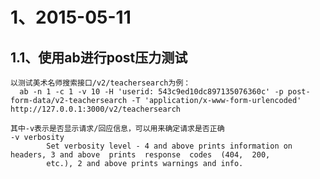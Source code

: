 # 1、2015-05-11
## 1.1、使用ab进行post压力测试
    以测试美术名师搜索接口/v2/teachersearch为例：
      ab -n 1 -c 1 -v 10 -H 'userid: 543c9ed10dc897135076360c' -p post-form-data/v2-teachersearch -T 'application/x-www-form-urlencoded' http://127.0.0.1:3000/v2/teachersearch

    其中-v表示是否显示请求/回应信息，可以用来确定请求是否正确
    -v verbosity
            Set verbosity level - 4 and above prints information on headers, 3 and above  prints  response  codes  (404,  200,
            etc.), 2 and above prints warnings and info.
